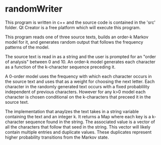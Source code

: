 # randomWriter

This program is written in c++ and the source code is contained in the 'src' folder. Qt Creator is a free platform which
will execute this program. 

This program reads one of three source texts, builds an order-k Markov model for it, and generates random output that 
follows the frequency patterns of the model.

The source text is read in as a string and the user is prompted for an "order of analysis" between 0 and 10. An order-k 
model generates each character as a function of the k-character sequence preceding it.

A 0-order model uses the frequency with which each character occurs in the source text and uses that as a weight for 
choosing the next letter. Each character in the randomly generated text occurs with a fixed probablility independent 
of previous characters. However for any k>0 model each character is chosen conditional on the k-characters that preceed 
it in the source text. 

The implementation that anaylzes the text takes in a string variable containing the text and an integer k. It returns a Map 
where each key is a k-character sequence found in the string. The associated value is a vector of all the characters that 
follow that seed in the string. This vector will likely contain multiple entries and duplicate values. These duplicates 
represent higher probability transitions from the Markov state.
